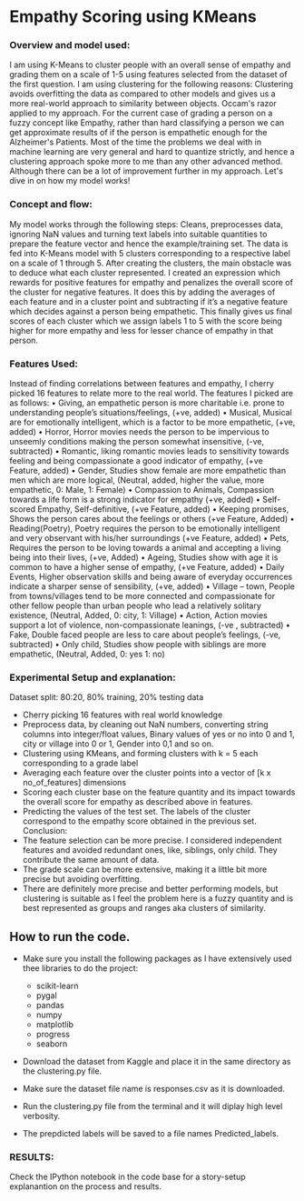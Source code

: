 # Empathy Scoring using KMeans
### Overview and model used:
I am using K-Means to cluster people with an overall sense of empathy and grading them on a scale of 1-5 using features selected from the dataset of the first question. I am using clustering for the following reasons:
Clustering avoids overfitting the data as compared to other models and gives us a more real-world approach to similarity between objects. Occam's razor applied to my approach. For the current case of grading a person on a fuzzy concept like Empathy, rather than hard classifying a person we can get approximate results of if the person is empathetic enough for the Alzheimer's Patients. Most of the time the problems we deal with in machine learning are very general and hard to quantize strictly, and hence a clustering approach spoke more to me than any other advanced method. Although there can be a lot of improvement further in my approach. Let's dive in on how my model works!

### Concept and flow:
My model works through the following steps:
Cleans, preprocesses data, ignoring NaN values and turning text labels into suitable quantities to prepare the feature vector and hence the example/training set. The data is fed into K-Means model with 5 clusters corresponding to a respective label on a scale of 1 through 5. After creating the clusters, the main obstacle was to deduce what each cluster represented.
I created an expression which rewards for positive features for empathy and penalizes the overall score of the cluster for negative features. It does this by adding the averages of each feature and in a cluster point and subtracting if it’s a negative feature which decides against a person being empathetic.
This finally gives us final scores of each cluster which we assign labels 1 to 5 with the score being higher for more empathy and less for lesser chance of empathy in that person.

### Features Used:
Instead of finding correlations between features and empathy, I cherry picked 16 features to relate more to the real world. The features I picked are as follows:
• Giving, an empathetic person is more charitable i.e. prone to understanding people’s situations/feelings, (+ve, added)
• Musical, Musical are for emotionally intelligent, which is a factor to be more empathetic, (+ve, added)
• Horror, Horror movies needs the person to be impervious to unseemly conditions making the person somewhat insensitive, (-ve,
subtracted)
• Romantic, liking romantic movies leads to sensitivity towards feeling and being compassionate a good indicator of empathy, (+ve Feature,
added)
• Gender, Studies show female are more empathetic than men which are more logical, (Neutral, added, higher the value, more empathetic, 0:
Male, 1: Female)
• Compassion to Animals, Compassion towards a life form is a strong indicator for empathy (+ve, added)
• Self-scored Empathy, Self-definitive, (+ve Feature, added)
• Keeping promises, Shows the person cares about the feelings or others (+ve Feature, Added)
• Reading(Poetry), Poetry requires the person to be emotionally intelligent and very observant with his/her surroundings (+ve Feature,
added)
• Pets, Requires the person to be loving towards a animal and accepting a living being into their lives, (+ve, Added)
• Ageing, Studies show with age it is common to have a higher sense of empathy, (+ve Feature, added)
• Daily Events, Higher observation skills and being aware of everyday occurrences indicate a sharper sense of sensibility, (+ve, added)
• Village – town, People from towns/villages tend to be more connected and compassionate for other fellow people than urban people who
lead a relatively solitary existence, (Neutral, Added, 0: city, 1: Village)
• Action, Action movies support a lot of violence, non-compassionate leanings, (-ve , subtracted)
• Fake, Double faced people are less to care about people’s feelings, (-ve, subtracted)
• Only child, Studies show people with siblings are more empathetic, (Neutral, Added, 0: yes 1: no)

### Experimental Setup and explanation:
Dataset split: 80:20, 80% training, 20% testing data
- Cherry picking 16 features with real world knowledge
- Preprocess data, by cleaning out NaN numbers, converting string columns into integer/float values, Binary values of yes or no into 0 and 1,
city or village into 0 or 1, Gender into 0,1 and so on.
- Clustering using KMeans, and forming clusters with k = 5 each corresponding to a grade label
- Averaging each feature over the cluster points into a vector of [k x no_of_features] dimensions
- Scoring each cluster base on the feature quantity and its impact towards the overall score for empathy as described above in features.
- Predicting the values of the test set. The labels of the cluster correspond to the empathy score obtained in the previous set.
Conclusion:
- The feature selection can be more precise. I considered independent features and avoided redundant ones, like, siblings, only child. They
contribute the same amount of data.
- The grade scale can be more extensive, making it a little bit more precise but avoiding overfitting.
- There are definitely more precise and better performing models, but clustering is suitable as I feel the problem here is a fuzzy quantity and is best represented as groups and ranges aka clusters of similarity.



## How to run the code. 

- Make sure you install the following packages as I have extensively used thee libraries to do the project:
    - scikit-learn
    - pygal
    - pandas
    - numpy
    - matplotlib
    - progress
    - seaborn

- Download the dataset from Kaggle and place it in the same directory as the clustering.py file. 
- Make sure the dataset file name is responses.csv as it is downloaded.
- Run the clustering.py file from the terminal and it will diplay high level verbosity.
- The prepdicted labels will be saved to a file names Predicted_labels.

### RESULTS:

Check the IPython notebook in the code base for a story-setup explanantion on the process and results.